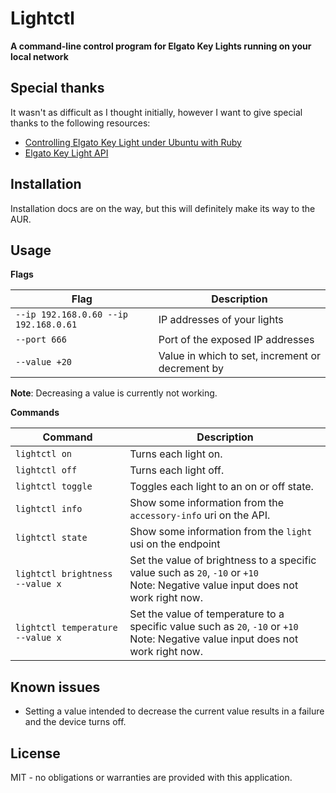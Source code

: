 # Lightctl

**A command-line control program for Elgato Key Lights running on your local network**

## Special thanks

It wasn't as difficult as I thought initially, however I want to give special thanks to the following resources:

- [Controlling Elgato Key Light under Ubuntu with Ruby](https://mensfeld.pl/2021/12/controlling-elgato-key-light-under-ubuntu-with-ruby/)
- [Elgato Key Light API](https://github.com/adamesch/elgato-key-light-api)

## Installation

Installation docs are on the way, but this will definitely make its way to the AUR.

## Usage

**Flags**

| Flag                                  | Description                                      |
|---------------------------------------|--------------------------------------------------|
| `--ip 192.168.0.60 --ip 192.168.0.61` | IP addresses of your lights                      |
| `--port 666`                          | Port of the exposed IP addresses                 |
| `--value +20`                         | Value in which to set, increment or decrement by |

**Note**: Decreasing a value is currently not working.

**Commands**

| Command                          | Description                                                                                                                            |
|----------------------------------|----------------------------------------------------------------------------------------------------------------------------------------|
| `lightctl on`                    | Turns each light on.                                                                                                                   |
| `lightctl off`                   | Turns each light off.                                                                                                                  |
| `lightctl toggle`                | Toggles each light to an on or off state.                                                                                              |
| `lightctl info`                  | Show some information from the `accessory-info` uri on the API.                                                                        |
| `lightctl state`                 | Show some information from the `light` usi on the endpoint                                                                             |
| `lightctl brightness --value x`  | Set the value of brightness to a specific value such as `20`, `-10` or `+10`<br />Note: Negative value input does not work right now.  |
| `lightctl temperature --value x` | Set the value of temperature to a specific value such as `20`, `-10` or `+10`<br />Note: Negative value input does not work right now. |


## Known issues

- Setting a value intended to decrease the current value results in a failure and the device turns off.

## License

MIT - no obligations or warranties are provided with this application.
